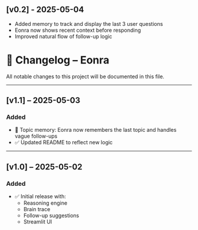## [v0.2] - 2025-05-04
- Added memory to track and display the last 3 user questions
- Eonra now shows recent context before responding
- Improved natural flow of follow-up logic

# 📘 Changelog – Eonra

All notable changes to this project will be documented in this file.

---

## [v1.1] – 2025-05-03
### Added
- 🧠 Topic memory: Eonra now remembers the last topic and handles vague follow-ups
- ✅ Updated README to reflect new logic

---

## [v1.0] – 2025-05-02
### Added
- ✅ Initial release with:
  - Reasoning engine
  - Brain trace
  - Follow-up suggestions
  - Streamlit UI
